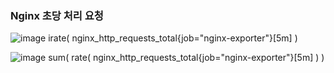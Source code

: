### Nginx 초당 처리 요청

![image](https://github.com/conf312/issuemoa-document/assets/13326651/f468a12d-9c41-475f-809b-378a0e14b38e)
irate( nginx_http_requests_total{job="nginx-exporter"}[5m] )

![image](https://github.com/conf312/issuemoa-document/assets/13326651/dba8ffcf-4eab-41bb-b9f4-bba67f32f755)
sum( rate( nginx_http_requests_total{job="nginx-exporter"}[5m] ) )

